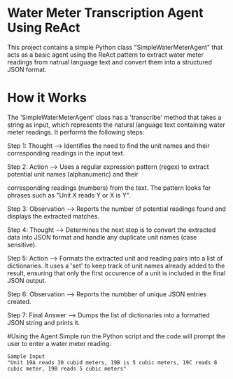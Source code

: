 # Water Meter Transcription Agent Using ReAct
This project contains a simple Python class "SimpleWaterMeterAgent" that acts as a basic agent using the ReAct pattern to extract water meter readings from natrual language text and convert them into a structured JSON format.

# How it Works
The 'SimpleWaterMeterAgent' class has a 'transcribe' method that takes a string as input, which represents the natural language text containing water meter readings. It performs the following steps:

Step 1: Thought --> Identifies the need to find the unit names and their corresponding readings in the input text.

Step 2: Action --> Uses a regular expression pattern (regex) to extract potential unit names (alphanumeric) and their

corresponding readings (numbers) from the text. The pattern looks for phrases such as "Unit X reads Y or X is Y".

Step 3: Observation --> Reports the number of potential readings found and displays the extracted matches.

Step 4: Thought --> Determines the next step is to convert the extracted data into JSON format and handle any duplicate unit names (case sensitive).

Step 5: Action --> Formats the extracted unit and reading pairs into a list of dictionaries. It uses a 'set' to keep track of unit names already added to the result, ensuring that only the first occurence of a unit is included in the final JSON output.

Step 6: Observation --> Reports the numbber of unique JSON entries created.

Step 7: Final Answer --> Dumps the list of dictionaries into a formatted JSON string and prints it.


#Using the Agent
Simple run the Python script and the code will prompt the user to enter a water meter reading.
```
Sample Input
"Unit 19A reads 30 cubid meters, 19B is 5 cubic meters, 19C reads 8 cubic meter, 19B reads 5 cubic meters"
```


